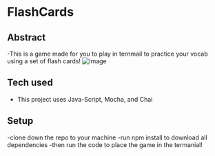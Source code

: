 # FlashCards 
## Abstract
-This is a game made for you to play in ternmail to practice your vocab using a set of flash cards!
![image](https://github.com/Eduvall23/flashcards/assets/147420318/056b8978-8c2f-48c0-ae17-fdb60c0346d9)

## Tech used
- This project uses Java-Script, Mocha, and Chai
## Setup 
-clone down the repo to your machine
-run npm install to download all dependencies 
-then run the code to place the game in the termanial!
